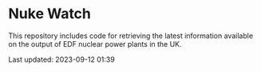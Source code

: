 # Nuke Watch

This repository includes code for retrieving the latest information available on the output of EDF nuclear power plants in the UK.

Last updated: 2023-09-12 01:39